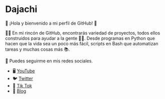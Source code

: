 # Dajachi
👋 ¡Hola y bienvenido a mi perfil de GitHub! 📒

🙎‍♂️ En mi rincón de GitHub, encontrarás variedad de proyectos, todos ellos construidos para ayudar a la gente 👨‍🔧. Desde programas en Python que hacen que la vida sea un poco más fácil, scripts en Bash que automatizan tareas y muchas cosas más 📚.

📢 Puedes seguirme en mis redes sociales.
- 🖥 [YouTube](https://www.youtube.com/@Dajachi)
- 🐦 [Twitter](https://twitter.com/Dajachi_?t=bdLmG03jQZQPYeqAwXXYIA&s=09)
- 🎵 [Tik Tok](https://www.tiktok.com/@dajachi_?t=8l5UUUjLBvZ&_r=1)
- 📝 [Blog](https://dajachicode.blogspot.com)
